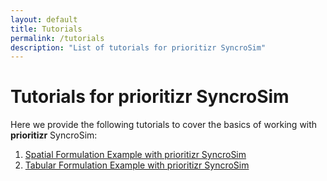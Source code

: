 ```yaml
---
layout: default
title: Tutorials
permalink: /tutorials
description: "List of tutorials for prioritizr SyncroSim"
---
```


# Tutorials for **prioritizr SyncroSim**

Here we provide the following tutorials to cover the basics of working with **prioritizr** SyncroSim:
1. <a href="/spatial_formulation">Spatial Formulation Example with prioritizr SyncroSim</a>
2. <a href="/tabular_formulation">Tabular Formulation Example with prioritizr SyncroSim</a>